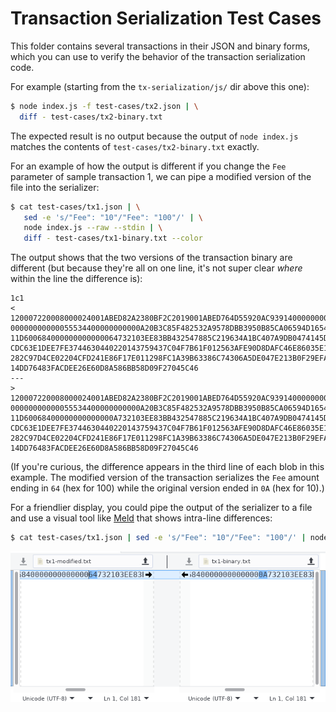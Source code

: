 # Transaction Serialization Test Cases

This folder contains several transactions in their JSON and binary forms, which
you can use to verify the behavior of the transaction serialization code.

For example (starting from the `tx-serialization/js/` dir above this one):

```bash
$ node index.js -f test-cases/tx2.json | \
  diff - test-cases/tx2-binary.txt
```

The expected result is no output because the output of `node index.js` matches
the contents of `test-cases/tx2-binary.txt` exactly.

For an example of how the output is different if you change the `Fee` parameter of sample transaction 1, we can pipe a modified version of the file into the serializer:

```bash
$ cat test-cases/tx1.json | \
   sed -e 's/"Fee": "10"/"Fee": "100"/' | \
   node index.js --raw --stdin | \
   diff - test-cases/tx1-binary.txt --color
```

The output shows that the two versions of the transaction binary are different (but because they're all on one line, it's not super clear _where_ within the line the difference is):

```text
1c1
< 120007220008000024001ABED82A2380BF2C2019001ABED764D55920AC93914000000000000000
00000000000055534400000000000A20B3C85F482532A9578DBB3950B85CA06594D165400000037E
11D600684000000000000064732103EE83BB432547885C219634A1BC407A9DB0474145D69737D09C
CDC63E1DEE7FE3744630440220143759437C04F7B61F012563AFE90D8DAFC46E86035E1D965A9CED
282C97D4CE02204CFD241E86F17E011298FC1A39B63386C74306A5DE047E213B0F29EFA4571C2C81
14DD76483FACDEE26E60D8A586BB58D09F27045C46
---
> 120007220008000024001ABED82A2380BF2C2019001ABED764D55920AC93914000000000000000
00000000000055534400000000000A20B3C85F482532A9578DBB3950B85CA06594D165400000037E
11D60068400000000000000A732103EE83BB432547885C219634A1BC407A9DB0474145D69737D09C
CDC63E1DEE7FE3744630440220143759437C04F7B61F012563AFE90D8DAFC46E86035E1D965A9CED
282C97D4CE02204CFD241E86F17E011298FC1A39B63386C74306A5DE047E213B0F29EFA4571C2C81
14DD76483FACDEE26E60D8A586BB58D09F27045C46
```

(If you're curious, the difference appears in the third line of each blob in this example. The modified version of the transaction serializes the `Fee` amount ending in `64` (hex for 100) while the original version ended in `0A` (hex for 10).)

For a friendlier display, you could pipe the output of the serializer to a file and use a visual tool like [Meld](http://meldmerge.org/) that shows intra-line differences:

```bash
$ cat test-cases/tx1.json | sed -e 's/"Fee": "10"/"Fee": "100"/' | node index.js --stdin > /tmp/tx1-modified.txt && meld /tmp/tx1-modified.txt test-cases/tx1-binary.txt
```

![Meld screenshot showing the `0A` / `64` difference](meld-example.png)
